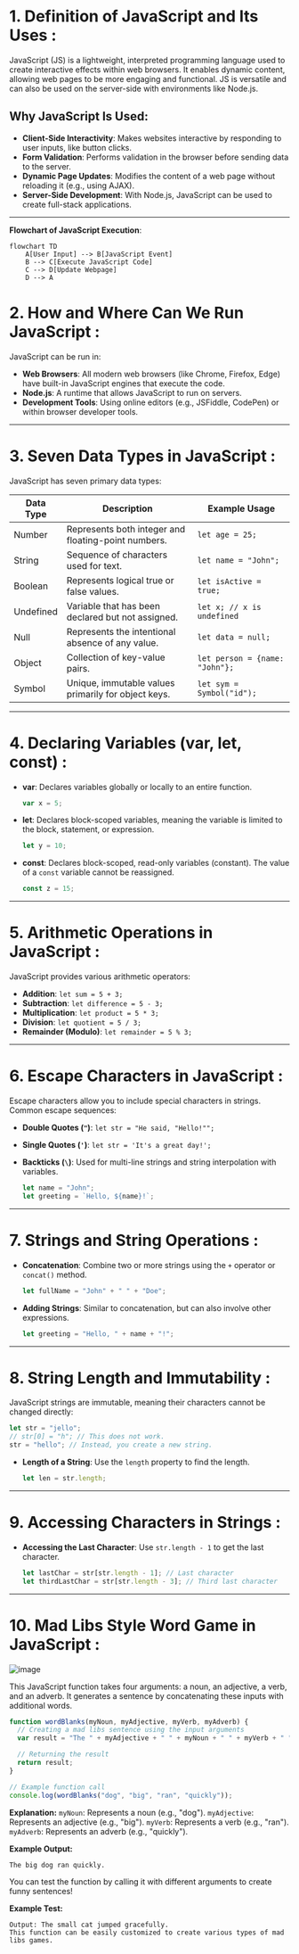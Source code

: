 # 1. Definition of JavaScript and Its Uses :

JavaScript (JS) is a lightweight, interpreted programming language used to create interactive effects within web browsers. It enables dynamic content, allowing web pages to be more engaging and functional. JS is versatile and can also be used on the server-side with environments like Node.js.

## Why JavaScript Is Used:

- **Client-Side Interactivity**: Makes websites interactive by responding to user inputs, like button clicks.
- **Form Validation**: Performs validation in the browser before sending data to the server.
- **Dynamic Page Updates**: Modifies the content of a web page without reloading it (e.g., using AJAX).
- **Server-Side Development**: With Node.js, JavaScript can be used to create full-stack applications.

---

**Flowchart of JavaScript Execution**:

```mermaid
flowchart TD
    A[User Input] --> B[JavaScript Event]
    B --> C[Execute JavaScript Code]
    C --> D[Update Webpage]
    D --> A
```

# 2. How and Where Can We Run JavaScript :

JavaScript can be run in:

- **Web Browsers**: All modern web browsers (like Chrome, Firefox, Edge) have built-in JavaScript engines that execute the code.
- **Node.js**: A runtime that allows JavaScript to run on servers.
- **Development Tools**: Using online editors (e.g., JSFiddle, CodePen) or within browser developer tools.

---

# 3. Seven Data Types in JavaScript :

JavaScript has seven primary data types:

| Data Type | Description                                         | Example Usage                  |
| --------- | --------------------------------------------------- | ------------------------------ |
| Number    | Represents both integer and floating-point numbers. | `let age = 25;`                |
| String    | Sequence of characters used for text.               | `let name = "John";`           |
| Boolean   | Represents logical true or false values.            | `let isActive = true;`         |
| Undefined | Variable that has been declared but not assigned.   | `let x; // x is undefined`     |
| Null      | Represents the intentional absence of any value.    | `let data = null;`             |
| Object    | Collection of key-value pairs.                      | `let person = {name: "John"};` |
| Symbol    | Unique, immutable values primarily for object keys. | `let sym = Symbol("id");`      |

---

# 4. Declaring Variables (var, let, const) :

- **var**: Declares variables globally or locally to an entire function.

  ```javascript
  var x = 5;
  ```

- **let**: Declares block-scoped variables, meaning the variable is limited to the block, statement, or expression.

  ```javascript
  let y = 10;
  ```

- **const**: Declares block-scoped, read-only variables (constant). The value of a `const` variable cannot be reassigned.

  ```javascript
  const z = 15;
  ```

---

# 5. Arithmetic Operations in JavaScript :

JavaScript provides various arithmetic operators:

- **Addition**: `let sum = 5 + 3;`
- **Subtraction**: `let difference = 5 - 3;`
- **Multiplication**: `let product = 5 * 3;`
- **Division**: `let quotient = 5 / 3;`
- **Remainder (Modulo)**: `let remainder = 5 % 3;`

---

# 6. Escape Characters in JavaScript :

Escape characters allow you to include special characters in strings. Common escape sequences:

- **Double Quotes (`"`)**: `let str = "He said, "Hello!"";`

- **Single Quotes (`'`)**: `let str = 'It's a great day!';`

- **Backticks (`\`)**: Used for multi-line strings and string interpolation with variables.

  ```javascript
  let name = "John";
  let greeting = `Hello, ${name}!`;
  ```

---

# 7. Strings and String Operations :

- **Concatenation**: Combine two or more strings using the `+` operator or `concat()` method.

  ```javascript
  let fullName = "John" + " " + "Doe";
  ```

- **Adding Strings**: Similar to concatenation, but can also involve other expressions.

  ```javascript
  let greeting = "Hello, " + name + "!";
  ```

---

# 8. String Length and Immutability :

JavaScript strings are immutable, meaning their characters cannot be changed directly:

```javascript
let str = "jello";
// str[0] = "h"; // This does not work.
str = "hello"; // Instead, you create a new string.
```

- **Length of a String**: Use the `length` property to find the length.

  ```javascript
  let len = str.length;
  ```

---

# 9. Accessing Characters in Strings :

- **Accessing the Last Character**: Use `str.length - 1` to get the last character.

  ```javascript
  let lastChar = str[str.length - 1]; // Last character
  let thirdLastChar = str[str.length - 3]; // Third last character
  ```

---

# 10. Mad Libs Style Word Game in JavaScript :

![image](https://github.com/user-attachments/assets/9f3d4d39-e2a8-41af-8627-30855b9d8311)


This JavaScript function takes four arguments: a noun, an adjective, a verb, and an adverb. It generates a sentence by concatenating these inputs with additional words.

```javascript
function wordBlanks(myNoun, myAdjective, myVerb, myAdverb) {
  // Creating a mad libs sentence using the input arguments
  var result = "The " + myAdjective + " " + myNoun + " " + myVerb + " " + myAdverb + ".";

  // Returning the result
  return result;
}

// Example function call
console.log(wordBlanks("dog", "big", "ran", "quickly"));

```
**Explanation:**
`myNoun`: Represents a noun (e.g., "dog").
`myAdjective`: Represents an adjective (e.g., "big").
`myVerb`: Represents a verb (e.g., "ran").
`myAdverb`: Represents an adverb (e.g., "quickly").

**Example Output:**

```The big dog ran quickly.```

You can test the function by calling it with different arguments to create funny sentences!

**Example Test:**
```console.log(wordBlanks("cat", "small", "jumped", "gracefully"));
Output: The small cat jumped gracefully.
This function can be easily customized to create various types of mad libs games.
```



